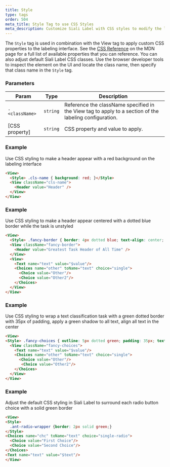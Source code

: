```yaml
---
title: Style
type: tags
order: 504
meta_title: Style Tag to use CSS Styles
meta_description: Customize Siali Label with CSS styles to modify the labeling interface for machine learning and data science projects.
---
```


The `Style` tag is used in combination with the View tag to apply custom CSS properties to the labeling interface. See the [CSS Reference](https://developer.mozilla.org/en-US/docs/Web/CSS/Reference) on the MDN page for a full list of available properties that you can reference. You can also adjust default Siali Label CSS classes. Use the browser developer tools to inspect the element on the UI and locate the class name, then specify that class name in the `Style` tag.

### Parameters

| Param | Type | Description |
| --- | --- | --- |
| `.<className>` | <code>string</code> | Reference the className specified in the View tag to apply to a section of the labeling configuration. |
| [CSS property] | <code>string</code> | CSS property and value to apply. |

### Example

Use CSS styling to make a header appear with a red background on the labeling interface

```html
<View>
  <Style> .cls-name { background: red; }</Style>
  <View className="cls-name">
    <Header value="Header" />
  </View>
</View>
```
### Example

Use CSS styling to make a header appear centered with a dotted blue border while the task is unstyled

```html
<View>
  <Style> .fancy-border { border: 4px dotted blue; text-align: center; }</Style>
  <View className="fancy-border">
    <Header value="Greatest Task Header of All Time" />
  </View>
  <View>
    <Text name="text" value="$value"/>
    <Choices name="other" toName="text" choice="single">
      <Choice value="Other"/>
      <Choice value="Other2"/>
    </Choices>
  </View>
</View>
```
### Example

Use CSS styling to wrap a text classification task with a green dotted border with 35px of padding, apply a green shadow to all text, align all text in the center

```html
<View>
<Style> .fancy-choices { outline: 5px dotted green; padding: 35px; text-shadow: 2px 2px green; text-align: center; } </Style>
  <View className="fancy-choices">
    <Text name="text" value="$value"/>
    <Choices name="other" toName="text" choice="single">
      <Choice value="Other"/>
       <Choice value="Other2"/>
    </Choices>
  </View>
</View>
```
### Example

Adjust the default CSS styling in Siali Label to surround each radio button choice with a solid green border

```html
<View>
<Style>
  .ant-radio-wrapper {border: 2px solid green;}
</Style>
<Choices name="chc" toName="text" choice="single-radio">
  <Choice value="First Choice"/>
  <Choice value="Second Choice"/>
</Choices>
<Text name="text" value="$text"/>
</View>
```
